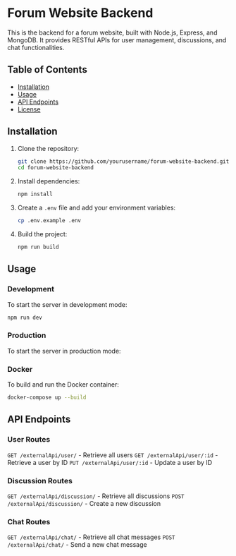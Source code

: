 # Forum Website Backend

This is the backend for a forum website, built with Node.js, Express, and MongoDB. It provides RESTful APIs for user management, discussions, and chat functionalities.

## Table of Contents

- [Installation](#installation)
- [Usage](#usage)
- [API Endpoints](#api-endpoints)
- [License](#license)

## Installation

1. Clone the repository:

   ```sh
   git clone https://github.com/yourusername/forum-website-backend.git
   cd forum-website-backend
   ```

2. Install dependencies:

   ```sh
   npm install
   ```

3. Create a `.env` file and add your environment variables:

   ```sh
   cp .env.example .env
   ```

4. Build the project:
   ```sh
   npm run build
   ```

## Usage

### Development

To start the server in development mode:

```sh
npm run dev
```

### Production

To start the server in production mode:

### Docker

To build and run the Docker container:

```sh
docker-compose up --build
```

## API Endpoints

### User Routes

`GET /externalApi/user/` - Retrieve all users
`GET /externalApi/user/:id` - Retrieve a user by ID
`PUT /externalApi/user/:id` - Update a user by ID

### Discussion Routes

`GET /externalApi/discussion/` - Retrieve all discussions
`POST /externalApi/discussion/` - Create a new discussion

### Chat Routes

`GET /externalApi/chat/` - Retrieve all chat messages
`POST /externalApi/chat/` - Send a new chat message
